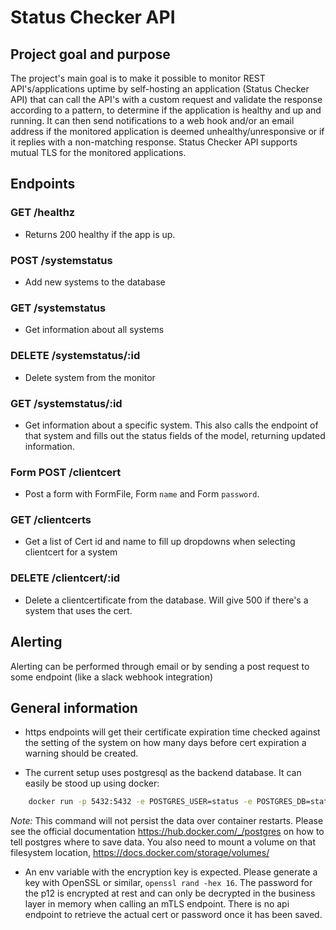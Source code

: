 # Status Checker API
## Project goal and purpose
The project's main goal is to make it possible to monitor REST API's/applications uptime by self-hosting an application (Status Checker API) that can call the API's with a custom request and validate the response according to a pattern, to determine if the application is healthy and up and running. It can then send notifications to a web hook and/or an email address if the monitored application is deemed unhealthy/unresponsive or if it replies with a non-matching response. Status Checker API supports mutual TLS for the monitored applications. 
## Endpoints
### GET /healthz
* Returns 200 healthy if the app is up.
### POST /systemstatus
* Add new systems to the database
### GET /systemstatus
* Get information about all systems 
### DELETE /systemstatus/:id
* Delete system from the monitor 
### GET /systemstatus/:id
* Get information about a specific system. This also calls the endpoint of that system and fills out the status fields of the model, returning updated information.
### Form POST /clientcert
* Post a form with FormFile, Form `name` and Form `password`. 
### GET /clientcerts
* Get a list of Cert id and name to fill up dropdowns when selecting clientcert for a system
### DELETE /clientcert/:id
* Delete a clientcertificate from the database. Will give 500 if there's a system that uses the cert.
## Alerting
Alerting can be performed through email or by sending a post request to some endpoint (like a slack webhook integration)

## General information
* https endpoints will get their certificate expiration time checked against the setting of the system on how many days before cert expiration a warning should be created.

* The current setup uses postgresql as the backend database. It can easily be stood up using docker:
```bash
    docker run -p 5432:5432 -e POSTGRES_USER=status -e POSTGRES_DB=status -e POSTGRES_PASSWORD=muchs3cretw0w postgres:latest
```
_Note:_ This command will not persist the data over container restarts. Please see the official documentation https://hub.docker.com/_/postgres on how to tell postgres where to save data. You also need to mount a volume on that filesystem location, https://docs.docker.com/storage/volumes/

* An env variable with the encryption key is expected. Please generate a key with OpenSSL or similar, `openssl rand -hex 16`. The password for the p12 is encrypted at rest and can only be decrypted in the business layer in memory when calling an mTLS endpoint. There is no api endpoint to retrieve the actual cert or password once it has been saved. 